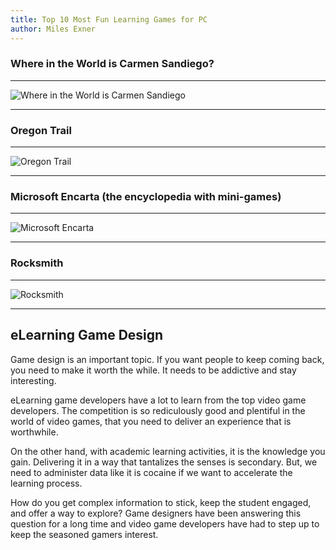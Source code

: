```yaml
---
title: Top 10 Most Fun Learning Games for PC
author: Miles Exner
---
```

### Where in the World is Carmen Sandiego?
***
![Where in the World is Carmen Sandiego](http://www.bestoldgames.net/img/ss/where-in-the-world-is-carmen-sandiego/where-in-the-world-is-carmen-sandiego-ss2.png)

***
### Oregon Trail
***
![Oregon Trail](https://thisisshagg.files.wordpress.com/2010/09/river2.png)

***
### Microsoft Encarta (the encyclopedia with mini-games)
***
![Microsoft Encarta](http://www.cdaccess.com/gifs/pc/front/large/msenca96.gif)

***
### Rocksmith
***
![Rocksmith](https://upload.wikimedia.org/wikipedia/en/a/ae/Rocksmith_2014_cover.jpg)

***

## eLearning Game Design

Game design is an important topic. If you want people to keep coming back, you need to make it worth the while. It needs to be addictive and stay interesting. 

eLearning game developers have a lot to learn from the top video game developers. The competition is so rediculously good and plentiful in the world of video games, that you need to deliver an experience that is worthwhile. 

On the other hand, with academic learning activities, it is the knowledge you gain. Delivering it in a way that tantalizes the senses is secondary. But, we need to administer data like it is cocaine if we want to accelerate the learning process.

How do you get complex information to stick, keep the student engaged, and offer a way to explore? Game designers have been answering this question for a long time and video game developers have had to step up to keep the seasoned gamers interest. 
